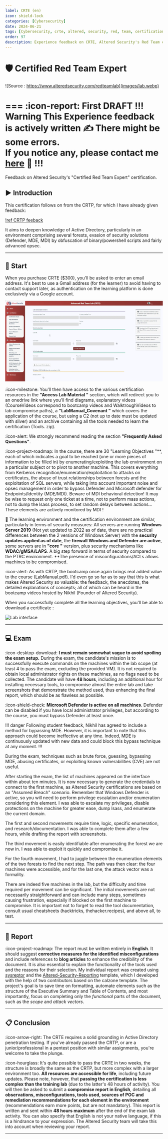 ```yaml
---
label: CRTE (en)
icon: shield-lock
categories: [Cybersecurity]
date: 2024-06-21
tags: [Cybersecurity, crte, altered, security, red, team, certification]
order: 97
description: Experience feedback on CRTE, Altered Security's Red Team certification in an Active Directory environment.
---
```


# 🛡️ Certified Red Team Expert

![Source : https://www.alteredsecurity.com/redteamlab](images/lab.webp)

=== :icon-report: First DRAFT
!!! Warning This Experience feedback is actively written :writing_hand:
There might be some errors.  
If you notice any, please contact me [here](mailto:contactit.yarka@slmail.me) :slightly_smiling_face:
!!!
===

Feedback on Altered Security's "Certified Red Team Expert" certification.

## ▶️ Introduction

This certification follows on from the CRTP, for which I have already given feedback:

[!ref CRTP feeback](https://docs.contactit.fr/certifications/crtp/en/)

It aims to deepen knowledge of Active Directory, particularly in an environment comprising several forests, evasion of security solutions (Defender, MDE, MDI) by obfuscation of binary/powershell scripts and fairly advanced opsec.

---

## 📕 Start

When you purchase CRTE ($300), you'll be asked to enter an email address. It's best to use a Gmail address (for the learner) to avoid having to contact support later, as authentication on the learning platform is done exclusively via a Google account.  

![Altered Security learning platform interface](images/interface.webp)

:icon-milestone: You'll then have access to the various certification resources in the **"Access Lab Material "** section, which will redirect you to an onedrive link where you'll find diagrams, explanatory videos (CourseVideos correspond to bootcamp videos and WalktroughVideos to lab compromise paths), a **"LabManual_Covenant "** which covers the application of the course, but using a C2 (not up to date must be updated with sliver) and an archive containing all the tools needed to learn the certification (Tools. zip).  

:icon-alert: We strongly recommend reading the section **"Frequently Asked Questions"**.  

:icon-project-roadmap: In the course, there are 30 "Learning Objectives "**, each of which indicates a goal to be reached (one or more pieces of information to be filled in) by enumerating/exploiting the lab environment on a particular subject or to pivot to another machine. This covers everything from Kerberos recognition/enumeration/exploitation to attacks on certificates, the abuse of trust relationships between forests and the exploitation of SQL servers, while taking into account important noise and opsec management in order to bypass Defender and Microsoft defender for Endpoints/Identity (MDE/MDI). Beware of MDI behavioral detection! It may be wise to request only one ticket at a time, not to perform mass actions, not to dump the lsass process, to set random delays between actions... These elements are actively monitored by MDI !  

📍 The learning environment and the certification environment are similar, particularly in terms of security measures:
All servers are running **Windows Server 2019** (Not yet updated to 2022 as of date, there are no practical differences between the 2 versions of Windows Server) with the **security updates applied as of date**, the **firewall Windows and Defender are active**, some servers are in **"core "** version, plus security mechanisms like **WDAC/gMSA/LAPS**. A big step forward in terms of security compared to the PTRC environment. **The presence of misconfigurations/ACLs allows machines to be compromised.  

:icon-alert: As with CRTP, the bootcamp once again brings real added value to the course (LabManual.pdf). I'd even go so far as to say that this is what makes Altered Security so valuable: the feedback, the anecdotes, the detailed explanations of concepts; all of which can be heard in the bootcamp videos hosted by Nikhil (Founder of Altered Security).  

When you successfully complete all the learning objectives, you'll be able to download a certificate :  

![Lab interface](images/crte_lab.png)

---

## 💻 Exam

:icon-desktop-download: **I must remain somewhat vague to avoid spoiling the exam setup.** During the exam, the candidate's mission is to successfully execute commands on the machines within the lab scope (at least 4 to pass the exam, excluding the provided VM). It is not required to obtain local administrator rights on these machines, as no flags need to be collected. The candidate will have **48 hours**, including an additional hour for installing necessary tools, to compromise almost the entire lab and take screenshots that demonstrate the method used, thus enhancing the final report, which should be as flawless as possible.  

:icon-shield-check: **Microsoft Defender is active on all machines**. Defender can be disabled if you have local administrator privileges, but according to the course, you must bypass Defender at least once.

!!! danger
Following student feedback, Nikhil has agreed to include a method for bypassing MDE. However, it is important to note that this approach could become ineffective at any time. Indeed, MDE is continuously updated with new data and could block this bypass technique at any moment.
!!!

During the exam, techniques such as brute force, guessing, bypassing MDE, abusing certificates, or exploiting known vulnerabilities (CVE) are not useful.

After starting the exam, the list of machines appeared on the interface within about ten minutes. It is now necessary to generate the credentials to connect to the first machine, as Altered Security certifications are based on an "Assumed Breach" scenario. Remember that Windows Defender is active, so you will need to perform privilege escalation and/or enumeration considering this element. I was able to escalate my privileges, disable protections on the machine for greater ease, dump lsass, and enumerate the current domain.

The first and second movements require time, logic, specific enumeration, and research/documentation. I was able to complete them after a few hours, while drafting the report with screenshots.

The third movement is easily identifiable after enumerating the forest we are now in. I was able to exploit it quickly and compromise it.

For the fourth movement, I had to juggle between the enumeration elements of the two forests to find the next step. The path was then clear: the four machines were accessible, and for the last one, the attack vector was a formality.

There are indeed five machines in the lab, but the difficulty and time required per movement can be significant. The initial movements are not necessarily straightforward and can include many steps, sometimes causing frustration, especially if blocked on the first machine to compromise. It is important not to forget to read the tool documentation, consult usual cheatsheets (hacktricks, thehacker.recipes), and above all, to test.

---

## 📖 Report

:icon-project-roadmap: The report must be written entirely in **English**. It should suggest **corrective measures for the identified misconfigurations** and include references to **blog articles** to enhance the credibility of the document. It is also essential to explain the functionality of the tools used and the reasons for their selection. My individual report was created using [sysreptor](https://github.com/Syslifters/sysreptor) and the [Altered-Security-Reporting](https://github.com/didntchooseaname/Altered-Security-Reporting) template, which I developed with the help of two contributors based on the calzone template. The project's goal is to save time on formatting, automate elements such as the structure of the Executive Summary and Table of Contents, and most importantly, focus on completing only the *functional* parts of the document, such as the *scope* and *attack vectors*.

---

## 📋 Conclusion

:icon-arrow-right: The CRTE requires a solid grounding in Active Directory penetration testing. If you've already passed the CRTP, or are a junior/professional in a pentest position with similar assignments, you're welcome to take the plunge.  

:icon-hourglass: It's quite possible to pass the CRTE in two weeks, the structure is broadly the same as the CRTP, but more complex with a larger environment too. **All resources are accessible for life**, including future updates. Please note, however, that **passing the certification is less complex than the training lab** (due to the latter's 48 hours of activity). You will then be asked to submit a **compromise report in English**, detailing all **observations, misconfigurations, tools used, sources of POC and remediation recommendations for each element in the environment** (recommendations earn more points, but are not mandatory). This report is written and sent within **48 hours maximum** after the end of the exam lab activity. You can also specify that English is not your native language, if this is a hindrance to your expression. The Altered Security team will take this into account when reviewing your report.

---